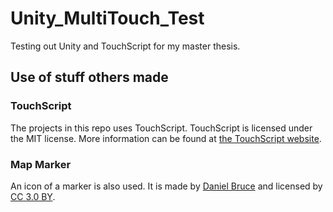 # Unity_MultiTouch_Test
Testing out Unity and TouchScript for my master thesis.

## Use of stuff others made

### TouchScript
The projects in this repo uses TouchScript. TouchScript is licensed under the MIT license. More information can be found at [the TouchScript website](http://touchscript.github.io/).

### Map Marker
An icon of a marker is also used. It is made by [Daniel Bruce](https://www.flaticon.com/authors/daniel-bruce) and licensed by [CC 3.0 BY](http://creativecommons.org/licenses/by/3.0/).

